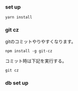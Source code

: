 ### set up
```
yarn install
```

### git cz
gitのコミットやりやすくなります。
```
npm install -g git-cz 
```
コミット時は下記を実行する。

```
git cz
```

### db set up

